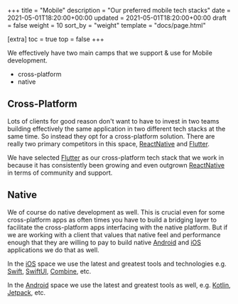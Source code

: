 +++
title = "Mobile"
description = "Our preferred mobile tech stacks"
date = 2021-05-01T18:20:00+00:00
updated = 2021-05-01T18:20:00+00:00
draft = false
weight = 10
sort_by = "weight"
template = "docs/page.html"

[extra]
toc = true
top = false
+++

We effectively have two main camps that we support & use for Mobile development.

* cross-platform
* native

## Cross-Platform

Lots of clients for good reason don't want to have to invest in two teams building effectively the same application in two different tech stacks at the same time. So instead they opt for a cross-platform solution. There are really two primary competitors in this space, [ReactNative][] and [Flutter][].

We have selected [Flutter][] as our cross-platform tech stack that we work in because it has consistently been growing and even outgrown [ReactNative][] in terms of community and support.

## Native

We of course do native development as well. This is crucial even for some cross-platform apps as often times you have to build a bridging layer to facilitate the cross-platform apps interfacing with the native platform. But if we are working with a client that values that native feel and performance enough that they are willing to pay to build native [Android][] and [iOS][] applications we do that as well.

In the [iOS][] space we use the latest and greatest tools and technologies e.g. [Swift][], [SwiftUI][], [Combine][], etc.

In the [Android][] space we use the latest and greatest tools as well, e.g. [Kotlin][], [Jetpack][], etc.

[ReactNative]: https://reactnative.dev 
[Flutter]: https://flutter.dev/
[Android]: https://www.android.com
[iOS]: https://www.apple.com/ios/
[Kotlin]: https://kotlinlang.org
[Jetpack]: https://developer.android.com/jetpack
[Swift]: https://www.swift.org
[SwiftUI]: https://developer.apple.com/xcode/swiftui/
[Combine]: https://developer.apple.com/documentation/combine
